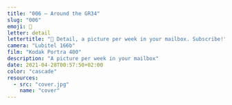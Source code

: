 ```yaml
---
title: "006 — Around the GR34"
slug: "006"
emoji: 👀
letter: detail
lettertitle: "👀 Detail, a picture per week in your mailbox. Subscribe!"
camera: "Lubitel 166b"
film: "Kodak Portra 400"
description: "A picture per week in your mailbox"
date: 2021-04-28T00:57:50+02:00
color: "cascade"
resources:
  - src: "cover.jpg"
    name: "cover"
---
```

